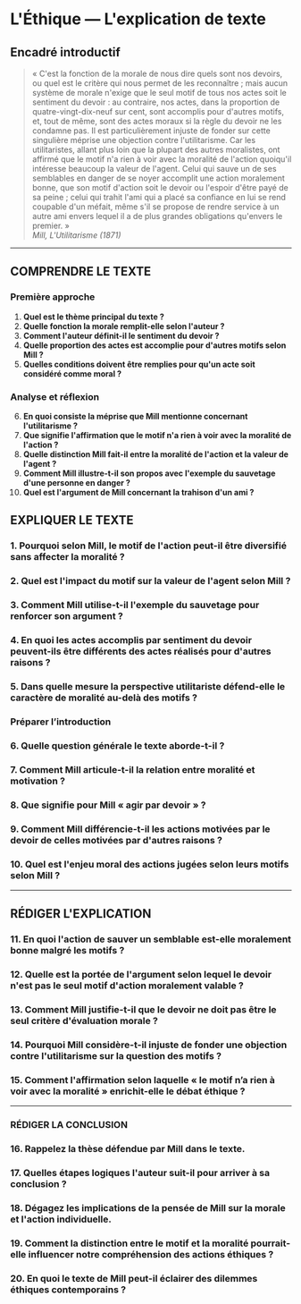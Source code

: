 # L'Éthique — L'explication de texte

## Encadré introductif
> « C'est la fonction de la morale de nous dire quels sont nos devoirs, ou quel est le critère qui nous permet de les reconnaître ; mais aucun système de morale n'exige que le seul motif de tous nos actes soit le sentiment du devoir : au contraire, nos actes, dans la proportion de quatre-vingt-dix-neuf sur cent, sont accomplis pour d'autres motifs, et, tout de même, sont des actes moraux si la règle du devoir ne les condamne pas. Il est particulièrement injuste de fonder sur cette singulière méprise une objection contre l'utilitarisme. Car les utilitaristes, allant plus loin que la plupart des autres moralistes, ont affirmé que le motif n'a rien à voir avec la moralité de l'action quoiqu'il intéresse beaucoup la valeur de l'agent. Celui qui sauve un de ses semblables en danger de se noyer accomplit une action moralement bonne, que son motif d'action soit le devoir ou l'espoir d'être payé de sa peine ; celui qui trahit l'ami qui a placé sa confiance en lui se rend coupable d'un méfait, même s'il se propose de rendre service à un autre ami envers lequel il a de plus grandes obligations qu'envers le premier. »  
> *Mill, L'Utilitarisme (1871)*

---

## COMPRENDRE LE TEXTE

### Première approche

1. **Quel est le thème principal du texte ?**  
2. **Quelle fonction la morale remplit-elle selon l'auteur ?**  
3. **Comment l'auteur définit-il le sentiment du devoir ?**  
4. **Quelle proportion des actes est accomplie pour d'autres motifs selon Mill ?**  
5. **Quelles conditions doivent être remplies pour qu'un acte soit considéré comme moral ?**  

### Analyse et réflexion

6. **En quoi consiste la méprise que Mill mentionne concernant l'utilitarisme ?**  
7. **Que signifie l'affirmation que le motif n'a rien à voir avec la moralité de l'action ?**  
8. **Quelle distinction Mill fait-il entre la moralité de l'action et la valeur de l'agent ?**  
9. **Comment Mill illustre-t-il son propos avec l'exemple du sauvetage d'une personne en danger ?**  
10. **Quel est l'argument de Mill concernant la trahison d'un ami ?**  

## EXPLIQUER LE TEXTE

### 1. **Pourquoi selon Mill, le motif de l'action peut-il être diversifié sans affecter la moralité ?**  
### 2. **Quel est l'impact du motif sur la valeur de l'agent selon Mill ?**  
### 3. **Comment Mill utilise-t-il l'exemple du sauvetage pour renforcer son argument ?**  
### 4. **En quoi les actes accomplis par sentiment du devoir peuvent-ils être différents des actes réalisés pour d'autres raisons ?**  
### 5. **Dans quelle mesure la perspective utilitariste défend-elle le caractère de moralité au-delà des motifs ?**  

### Préparer l’introduction

### 6. **Quelle question générale le texte aborde-t-il ?**  
### 7. **Comment Mill articule-t-il la relation entre moralité et motivation ?**  
### 8. **Que signifie pour Mill « agir par devoir » ?**  
### 9. **Comment Mill différencie-t-il les actions motivées par le devoir de celles motivées par d'autres raisons ?**  
### 10. **Quel est l'enjeu moral des actions jugées selon leurs motifs selon Mill ?**  

---

## RÉDIGER L'EXPLICATION

### 11. **En quoi l'action de sauver un semblable est-elle moralement bonne malgré les motifs ?**  
### 12. **Quelle est la portée de l'argument selon lequel le devoir n'est pas le seul motif d'action moralement valable ?**  
### 13. **Comment Mill justifie-t-il que le devoir ne doit pas être le seul critère d'évaluation morale ?**  
### 14. **Pourquoi Mill considère-t-il injuste de fonder une objection contre l'utilitarisme sur la question des motifs ?**  
### 15. **Comment l'affirmation selon laquelle « le motif n’a rien à voir avec la moralité » enrichit-elle le débat éthique ?**  

---

### RÉDIGER LA CONCLUSION

### 16. **Rappelez la thèse défendue par Mill dans le texte.**  
### 17. **Quelles étapes logiques l'auteur suit-il pour arriver à sa conclusion ?**  
### 18. **Dégagez les implications de la pensée de Mill sur la morale et l'action individuelle.**  
### 19. **Comment la distinction entre le motif et la moralité pourrait-elle influencer notre compréhension des actions éthiques ?**  
### 20. **En quoi le texte de Mill peut-il éclairer des dilemmes éthiques contemporains ?**  